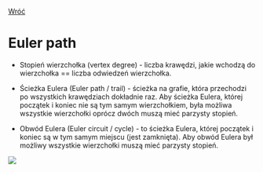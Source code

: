 [Wróć](../../../../../..)

# Euler path

* Stopień wierzchołka (vertex degree) - liczba krawędzi, jakie wchodzą do wierzchołka == liczba odwiedzeń wierzchołka.

* Ścieżka Eulera (Euler path / trail) - ścieżka na grafie, która przechodzi po wszystkich krawędziach dokładnie raz. Aby ścieżka Eulera, której początek i koniec nie są tym samym wierzchołkiem, była możliwa wszystkie wierzchołki oprócz dwóch muszą mieć parzysty stopień.

* Obwód Eulera (Euler circuit / cycle) - to ścieżka Eulera, której początek i koniec są w tym samym miejscu (jest zamknięta). Aby obwód Eulera był możliwy wszystkie wierzchołki muszą mieć parzysty stopień.


![](https://upload.wikimedia.org/wikipedia/commons/f/f9/Eulerian_path_puzzles.svg)